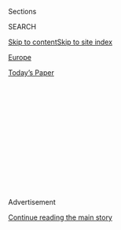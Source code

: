 <div id="app">

<div>

<div>

<div>

<div class="NYTAppHideMasthead css-1q2w90k e1suatyy0">

<div class="section css-ui9rw0 e1suatyy2">

<div class="css-eph4ug er09x8g0">

<div class="css-6n7j50">

</div>

<span class="css-1dv1kvn">Sections</span>

<div class="css-10488qs">

<span class="css-1dv1kvn">SEARCH</span>

</div>

[Skip to content](#site-content)[Skip to site
index](#site-index)

</div>

<div id="masthead-section-label" class="css-1wr3we4 eaxe0e00">

[Europe](https://www.nytimes3xbfgragh.onion/section/world/europe)

</div>

<div class="css-10698na e1huz5gh0">

</div>

</div>

<div id="masthead-bar-one" class="section hasLinks css-15hmgas e1csuq9d3">

<div class="css-uqyvli e1csuq9d0">

</div>

<div class="css-1uqjmks e1csuq9d1">

</div>

<div class="css-9e9ivx">

[](https://myaccount.nytimes3xbfgragh.onion/auth/login?response_type=cookie&client_id=vi)

</div>

<div class="css-1bvtpon e1csuq9d2">

[Today’s
Paper](https://www.nytimes3xbfgragh.onion/section/todayspaper)

</div>

</div>

</div>

</div>

<div data-aria-hidden="false">

<div id="site-content" data-role="main">

<div>

<div class="css-1aor85t" style="opacity:0.000000001;z-index:-1;visibility:hidden">

<div class="css-1hqnpie">

<div class="css-epjblv">

<span class="css-17xtcya">[Europe](/section/world/europe)</span><span class="css-x15j1o">|</span><span class="css-fwqvlz">Don’t
Drink the Tea: Poison Is a Favored Weapon in
Russia</span>

</div>

<div class="css-k008qs">

<div class="css-1iwv8en">

<span class="css-18z7m18"></span>

<div>

</div>

</div>

<span class="css-1n6z4y">https://nyti.ms/3gcL6lf</span>

<div class="css-1705lsu">

<div class="css-4xjgmj">

<div class="css-4skfbu" data-role="toolbar" data-aria-label="Social Media Share buttons, Save button, and Comments Panel with current comment count" data-testid="share-tools">

  - 
  - 
  - 
  - 
    
    <div class="css-6n7j50">
    
    </div>

  - 

</div>

</div>

</div>

</div>

</div>

</div>

<div class="css-13pd83m">

</div>

<div id="top-wrapper" class="css-1sy8kpn">

<div id="top-slug" class="css-l9onyx">

Advertisement

</div>

[Continue reading the main
story](#after-top)

<div class="ad top-wrapper" style="text-align:center;height:100%;display:block;min-height:250px">

<div id="top" class="place-ad" data-position="top" data-size-key="top">

</div>

</div>

<div id="after-top">

</div>

</div>

<div>

<div id="sponsor-wrapper" class="css-1hyfx7x">

<div id="sponsor-slug" class="css-19vbshk">

Supported by

</div>

[Continue reading the main
story](#after-sponsor)

<div id="sponsor" class="ad sponsor-wrapper" style="text-align:center;height:100%;display:block">

</div>

<div id="after-sponsor">

</div>

</div>

<div class="css-186x18t">

</div>

<div class="css-1vkm6nb ehdk2mb0">

# Don’t Drink the Tea: Poison Is a Favored Weapon in Russia

</div>

Poison has been a preferred tool of the Russian security service for
more than a century, and critics of the Kremlin say it remains in the
arsenal today.

<div class="css-79elbk" data-testid="photoviewer-wrapper">

<div class="css-z3e15g" data-testid="photoviewer-wrapper-hidden">

</div>

<div class="css-1a48zt4 ehw59r15" data-testid="photoviewer-children">

![<span class="css-16f3y1r e13ogyst0" data-aria-hidden="true">Ambulances
and medical workers outside of the hospital in Omsk, Russia, where
Aleksei Navalny was admitted after suffering severe symptoms from a
suspected
poisoning.</span><span class="css-cnj6d5 e1z0qqy90" itemprop="copyrightHolder"><span class="css-1ly73wi e1tej78p0">Credit...</span><span><span>Alexey
Malgavko/Reuters</span></span></span>](https://static01.graylady3jvrrxbe.onion/images/2020/08/20/world/20navalny-poison/20navalny-poison-articleLarge.jpg?quality=75&auto=webp&disable=upscale)

</div>

</div>

<div class="css-18e8msd">

<div class="css-vp77d3 epjyd6m0">

<div class="css-hus3qt ey68jwv0" data-aria-hidden="true">

[![Andrew E.
Kramer](https://static01.graylady3jvrrxbe.onion/images/2018/10/15/multimedia/author-andrew-e-kramer/author-andrew-e-kramer-thumbLarge.png
"Andrew E. Kramer")](https://www.nytimes3xbfgragh.onion/by/andrew-e-kramer)

</div>

<div class="css-1baulvz">

By [<span class="css-1baulvz last-byline" itemprop="name">Andrew E.
Kramer</span>](https://www.nytimes3xbfgragh.onion/by/andrew-e-kramer)

</div>

</div>

  - 
    
    <div class="css-ld3wwf e16638kd2">
    
    Published Aug. 20, 2020Updated Aug. 21, 2020,
    <span class="css-epvm6">12:23 a.m.
    ET</span>
    
    </div>

  - 
    
    <div class="css-4xjgmj">
    
    <div class="css-pvvomx" data-role="toolbar" data-aria-label="Social Media Share buttons, Save button, and Comments Panel with current comment count" data-testid="share-tools">
    
      - 
      - 
      - 
      - 
        
        <div class="css-6n7j50">
        
        </div>
    
      - 
    
    </div>
    
    </div>

</div>

<div class="css-mdjrty">

[阅读简体中文版](https://cn.nytimes3xbfgragh.onion/world/20200821/navalny-poison-russia-kremlin/ "Read in Simplified Chinese")[閱讀繁體中文版](https://cn.nytimes3xbfgragh.onion/world/20200821/navalny-poison-russia-kremlin/zh-hant/ "Read in Traditional Chinese")

</div>

</div>

<div class="section meteredContent css-1r7ky0e" name="articleBody" itemprop="articleBody">

<div class="css-1fanzo5 StoryBodyCompanionColumn">

<div class="css-53u6y8">

MOSCOW — Without the slightest premonition of any issues with his
health, Pyotr Verzilov, a Russian opposition activist, suddenly fell
violently ill two years ago and slipped into a coma, a common problem
for opponents of the Kremlin.

Mr. Verzilov, who is known for staging antigovernment performance art,
displayed the same, mysterious symptoms [that struck Aleksei
Navalny](https://www.nytimes3xbfgragh.onion/2020/08/20/world/europe/navalny-poison-russia.html),
Russia’s most prominent opposition politician, on Thursday as he was on
a flight to Moscow.

“I was in exactly the same condition,” Mr. Verzilov said in an interview
Thursday with Rain TV, an independent Russian television station, of his
monthlong illness in 2018.

</div>

</div>

<div class="css-1fanzo5 StoryBodyCompanionColumn">

<div class="css-53u6y8">

Mr. Verzilov was kept alive on a ventilator and later flown to Germany
for treatment. Though doctors found no trace of poison, he said that he
is convinced it was the cause, and that the Kremlin was
responsible.

<div class="css-79elbk" data-testid="photoviewer-wrapper">

<div class="css-z3e15g" data-testid="photoviewer-wrapper-hidden">

</div>

<div class="css-1a48zt4 ehw59r15" data-testid="photoviewer-children">

<div class="css-zgakxe erfvjey0">

<span class="css-1ly73wi e1tej78p0">Image</span>

<div class="css-zjzyr8">

<div data-testid="lazyimage-container" style="height:515.5555555555555px">

</div>

</div>

</div>

<span class="css-16f3y1r e13ogyst0" data-aria-hidden="true">Pyotr
Verzilov being transported to a hospital in Berlin in 2018. He claims he
was poisoned by the Russian
government. </span><span class="css-cnj6d5 e1z0qqy90" itemprop="copyrightHolder"><span class="css-1ly73wi e1tej78p0">Credit...</span><span>Reuters</span></span>

</div>

</div>

Poison, though redolent of medieval intrigue, has been a favored tool of
Russian intelligence agencies for more than a century. And critics of
the Kremlin and independent analysts say the weapon remains in use
today. While other countries, including the United States and Israel,
have targeted killing programs, they are strictly limited to
counterterrorism efforts. Russia, by contrast, has been accused of
targeting a wide variety of opponents both at home and abroad.

The Soviet Union operated a secret laboratory to research tasteless and
untraceable poisons that were tested on condemned gulag prisoners,
security service defectors have said.

After a series of assassinations and attempted assassinations of
dissidents, journalists, defectors and opposition leaders in Russia and
abroad over the past two decades, researchers have concluded the
post-Soviet government has [turned to its poison
arsenal](https://www.nytimes3xbfgragh.onion/2016/08/21/world/europe/moscow-kremlin-silence-critics-poison.html)
as a preferred weapon.

Substances that have been identified or suspected in poisonings blamed
on the Russian government include radioactive polonium-210; heavy
metals; gelsemium, a rare Himalayan plant toxin; and Novichuk, a
military nerve agent lethal to the touch.

</div>

</div>

<div class="css-1fanzo5 StoryBodyCompanionColumn">

<div class="css-53u6y8">

Lacing a meal or a cup of tea — the last substance Mr. Navalny is said
to have consumed at an airport cafe before falling ill — with poison is
simple and requires no special training, Gennadi V. Gudkov, a former
opposition member of Parliament and onetime colonel in the K.G.B., said
in a telephone interview on Thursday.

“It is easy, and easy to cover your tracks,” he said. “Any person can
use poison.” Poisons can be intended either to kill or to incapacitate a
person with a long and unpleasant illness, he said.

Ukraine’s former pro-Western president, Viktor A. Yushchenko, for
example, was left with his face disfigured after a poisoning with the
industrial pollutant dioxin — most likely concealed in a meal of boiled
crayfish. Mr. Yushchenko attributed the poisoning to Russian agents.

</div>

</div>

<div class="css-79elbk" data-testid="photoviewer-wrapper">

<div class="css-z3e15g" data-testid="photoviewer-wrapper-hidden">

</div>

<div class="css-1a48zt4 ehw59r15" data-testid="photoviewer-children">

![<span class="css-16f3y1r e13ogyst0" data-aria-hidden="true">Viktor
Yushchenko, Ukraine’s former president, was left with facial scars after
being poisoned with dioxin in
2004. </span><span class="css-cnj6d5 e1z0qqy90" itemprop="copyrightHolder"><span class="css-1ly73wi e1tej78p0">Credit...</span><span>Gail
Oskin/WireImage</span></span>](https://static01.graylady3jvrrxbe.onion/images/2020/08/20/world/20navalny-poison2/20navalny-poison2-articleLarge.jpg?quality=75&auto=webp&disable=upscale)

</div>

</div>

<div class="css-1fanzo5 StoryBodyCompanionColumn">

<div class="css-53u6y8">

The Kremlin has for years regarded Mr. Navalny as an enemy because of
his investigations into graft by officials. He has been harassed and
jailed numerous times, but only for short periods.

Mr. Navalny was rushed to a Siberian hospital after his flight made an
emergency landing on Thursday because of his sudden illness. Doctors
have not announced a cause.

The state-owned news agency Tass quoted an unidentified law enforcement
source as saying that the authorities were not yet considering the
possibility of a deliberate poisoning. Mr. Navalny’s personal doctor,
Yaroslav Ashikhmin, said he has not seen Mr. Navalny since the illness
began, so he could not say whether poison was the cause. But, he added,
“it looks like it.”

</div>

</div>

<div class="css-1fanzo5 StoryBodyCompanionColumn">

<div class="css-53u6y8">

If Mr. Navalny were poisoned before or during his flight, it would not
be the first time an opposition figure was targeted while sitting in the
controlled environment of a commercial airplane in Russia.

In 2015, the opposition activist Vladimir Kara-Murza fell into a
weeklong coma in Moscow. He later said he believed he had ingested a
poison during the in-flight service on an Aeroflot plane.

His symptoms included swelling in his brain and kidney failure. His
wife, Yevgenia, recalled that his arms and legs took on a blue hue, an
alarming, almost cartoonish reaction to poison.

Mr. Kara-Murza said he was poisoned and survived a second time in 2017
while traveling in Russia to show a documentary about another Russian
politician, Boris Y. Nemtsov, who in 2015 was shot and killed on a
bridge in
Moscow.

</div>

</div>

<div class="css-79elbk" data-testid="photoviewer-wrapper">

<div class="css-z3e15g" data-testid="photoviewer-wrapper-hidden">

</div>

<div class="css-1a48zt4 ehw59r15" data-testid="photoviewer-children">

<div class="css-1xdhyk6 erfvjey0">

<span class="css-1ly73wi e1tej78p0">Image</span>

<div class="css-zjzyr8">

<div data-testid="lazyimage-container" style="height:257.77777777777777px">

</div>

</div>

</div>

<span class="css-16f3y1r e13ogyst0" data-aria-hidden="true"> Vladimir
Kara-Murza said he has survived two poisonings in 2015 and
2017.</span><span class="css-cnj6d5 e1z0qqy90" itemprop="copyrightHolder"><span class="css-1ly73wi e1tej78p0">Credit...</span><span>Al
Drago/The New York Times</span></span>

</div>

</div>

<div class="css-1fanzo5 StoryBodyCompanionColumn">

<div class="css-53u6y8">

In 2004, the opposition journalist Anna Politkovskaya was also poisoned
on a domestic flight operated by another airline, Karat. She drank a
poisoned cup of tea, she said. She survived but two years later was shot
and killed in her apartment elevator.

Toxins lethal to the touch have also come to light. The [Arab-born
terrorist Ibn al-Khattab died in 2002 in his mountain hide-out in
Chechnya](https://www.nytimes3xbfgragh.onion/2009/02/01/world/europe/01torture.html)
after opening a letter laced with a nerve agent.

</div>

</div>

<div class="css-1fanzo5 StoryBodyCompanionColumn">

<div class="css-53u6y8">

Some toxins may have also slipped from government arsenals and into the
organized crimes wars in Russia in the early post-Soviet period. In
1995, for example, a Russian banker, Ivan K. Kivelidi, died after coming
in contact with a poison deadly to the touch. The cause of his death
might have remained a mystery had his secretary not also died of the
same symptoms, apparently because the poison had been spread on an
office telephone handset.

</div>

</div>

<div>

</div>

</div>

<div>

</div>

<div>

</div>

<div>

</div>

<div>

<div id="bottom-wrapper" class="css-1ede5it">

<div id="bottom-slug" class="css-l9onyx">

Advertisement

</div>

[Continue reading the main
story](#after-bottom)

<div id="bottom" class="ad bottom-wrapper" style="text-align:center;height:100%;display:block;min-height:90px">

</div>

<div id="after-bottom">

</div>

</div>

</div>

</div>

</div>

## Site Index

<div>

</div>

## Site Information Navigation

  - [© <span>2020</span> <span>The New York Times
    Company</span>](https://help.nytimes3xbfgragh.onion/hc/en-us/articles/115014792127-Copyright-notice)

<!-- end list -->

  - [NYTCo](https://www.nytco.com/)
  - [Contact
    Us](https://help.nytimes3xbfgragh.onion/hc/en-us/articles/115015385887-Contact-Us)
  - [Work with us](https://www.nytco.com/careers/)
  - [Advertise](https://nytmediakit.com/)
  - [T Brand Studio](http://www.tbrandstudio.com/)
  - [Your Ad
    Choices](https://www.nytimes3xbfgragh.onion/privacy/cookie-policy#how-do-i-manage-trackers)
  - [Privacy](https://www.nytimes3xbfgragh.onion/privacy)
  - [Terms of
    Service](https://help.nytimes3xbfgragh.onion/hc/en-us/articles/115014893428-Terms-of-service)
  - [Terms of
    Sale](https://help.nytimes3xbfgragh.onion/hc/en-us/articles/115014893968-Terms-of-sale)
  - [Site
    Map](https://spiderbites.nytimes3xbfgragh.onion)
  - [Help](https://help.nytimes3xbfgragh.onion/hc/en-us)
  - [Subscriptions](https://www.nytimes3xbfgragh.onion/subscription?campaignId=37WXW)

</div>

</div>

</div>

</div>

